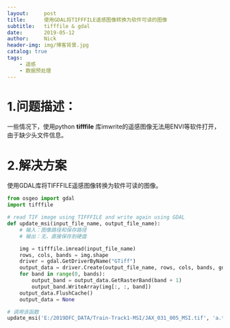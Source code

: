 ```yaml
---
layout:     post
title:      使用GDAL将TIFFFILE遥感图像转换为软件可读的图像
subtitle:   tifffile & gdal
date:       2019-05-12
author:     Nick
header-img: img/博客背景.jpg
catalog: true
tags:
    - 遥感
	- 数据预处理
---
```


#  1.问题描述：

一些情况下，使用python **tifffile** 库imwrite的遥感图像无法用ENVI等软件打开，由于缺少头文件信息。

# 2.解决方案

使用GDAL库将TIFFFILE遥感图像转换为软件可读的图像。

```python
from osgeo import gdal
import tifffile

# read TIF image using TIFFFILE and write again using GDAL
def update_msi(input_file_name, output_file_name):
    # 输入：图像路径和保存路径
    # 输出：无，直接保存到硬盘

    img = tifffile.imread(input_file_name)
    rows, cols, bands = img.shape
    driver = gdal.GetDriverByName("GTiff")
    output_data = driver.Create(output_file_name, rows, cols, bands, gdal.GDT_UInt16)
    for band in range(0, bands):
        output_band = output_data.GetRasterBand(band + 1)
        output_band.WriteArray(img[:, :, band])
    output_data.FlushCache()
    output_data = None

# 调用该函数
update_msi('E:/2019DFC_DATA/Train-Track1-MSI/JAX_031_005_MSI.tif', 'a.tif')
```

![点击并拖拽以移动](data:image/gif;base64,R0lGODlhAQABAPABAP///wAAACH5BAEKAAAALAAAAAABAAEAAAICRAEAOw==)

